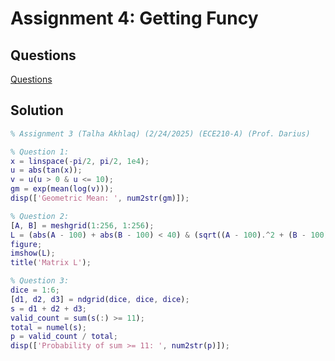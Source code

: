 # Assignment 4: Getting Funcy

## Questions
[Questions](https://github.com/TalhaAkhlaq/ECE210-MATLAB-Seminar-Signals-Systems/blob/main/Assignment%204%3A%20Getting%20Funcy/Assignment4.pdf)

## Solution
```matlab
% Assignment 3 (Talha Akhlaq) (2/24/2025) (ECE210-A) (Prof. Darius)

% Question 1:
x = linspace(-pi/2, pi/2, 1e4);
u = abs(tan(x));
v = u(u > 0 & u <= 10);
gm = exp(mean(log(v)));
disp(['Geometric Mean: ', num2str(gm)]);

% Question 2:
[A, B] = meshgrid(1:256, 1:256);
L = (abs(A - 100) + abs(B - 100) < 40) & (sqrt((A - 100).^2 + (B - 100).^2) > 15);
figure;
imshow(L);
title('Matrix L');

% Question 3:
dice = 1:6;
[d1, d2, d3] = ndgrid(dice, dice, dice);
s = d1 + d2 + d3;
valid_count = sum(s(:) >= 11);
total = numel(s);
p = valid_count / total;
disp(['Probability of sum >= 11: ', num2str(p)]);


